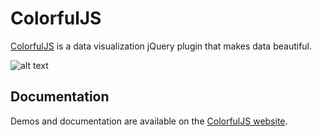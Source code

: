 # ColorfulJS

[ColorfulJS](http://lkurtz.com/colorful) is a data visualization jQuery plugin that makes data beautiful.

![alt text](http://lkurtz.com/colorful/img/colorful-js-demo.png "ColorfulJS turns boring data into colorful works of art.")

## Documentation
Demos and documentation are available on the [ColorfulJS website](http://lkurtz.com/colorful).